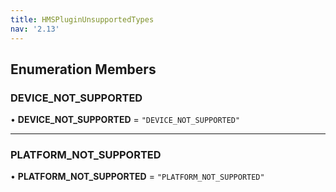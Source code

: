 ```yaml
---
title: HMSPluginUnsupportedTypes
nav: '2.13'
---
```


## Enumeration Members

### DEVICE_NOT_SUPPORTED

• **DEVICE_NOT_SUPPORTED** = `"DEVICE_NOT_SUPPORTED"`

---

### PLATFORM_NOT_SUPPORTED

• **PLATFORM_NOT_SUPPORTED** = `"PLATFORM_NOT_SUPPORTED"`
